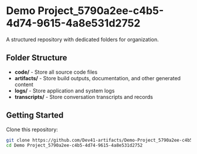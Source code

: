 # Demo Project_5790a2ee-c4b5-4d74-9615-4a8e531d2752
A structured repository with dedicated folders for organization.

## Folder Structure

- **code/** - Store all source code files
- **artifacts/** - Store build outputs, documentation, and other generated content
- **logs/** - Store application and system logs
- **transcripts/** - Store conversation transcripts and records

## Getting Started

Clone this repository:
```bash
git clone https://github.com/Dev41-artifacts/Demo-Project_5790a2ee-c4b5-4d74-9615-4a8e531d2752
cd Demo Project_5790a2ee-c4b5-4d74-9615-4a8e531d2752
```
